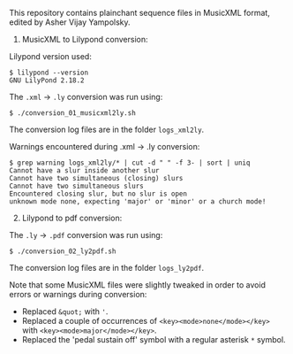 This repository contains plainchant sequence files in MusicXML format, edited by Asher Vijay Yampolsky.

1) MusicXML to Lilypond conversion:

Lilypond version used:
```
$ lilypond --version
GNU LilyPond 2.18.2
```

The `.xml` -> `.ly` conversion was run using:
```
$ ./conversion_01_musicxml2ly.sh
```
The conversion log files are in the folder `logs_xml2ly`.

Warnings encountered during .xml -> .ly conversion:
```
$ grep warning logs_xml2ly/* | cut -d " " -f 3- | sort | uniq
Cannot have a slur inside another slur
Cannot have two simultaneous (closing) slurs
Cannot have two simultaneous slurs
Encountered closing slur, but no slur is open
unknown mode none, expecting 'major' or 'minor' or a church mode!
```

2) Lilypond to pdf conversion:

The `.ly` -> `.pdf` conversion was run using:
```
$ ./conversion_02_ly2pdf.sh
```
The conversion log files are in the folder `logs_ly2pdf`.

Note that some MusicXML files were slightly tweaked in order to avoid errors or warnings during conversion:

- Replaced `&quot;` with `'`.
- Replaced a couple of occurrences of `<key><mode>none</mode></key>` with `<key><mode>major</mode></key>`.
- Replaced the 'pedal sustain off' symbol with a regular asterisk `*` symbol.
